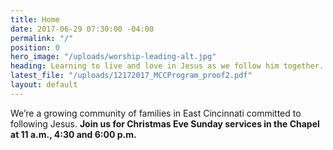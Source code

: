 ```yaml
---
title: Home
date: 2017-06-29 07:30:00 -04:00
permalink: "/"
position: 0
hero_image: "/uploads/worship-leading-alt.jpg"
heading: Learning to live and love in Jesus as we follow him together.
latest_file: "/uploads/12172017_MCCProgram_proof2.pdf"
layout: default
---
```


We’re a growing community of families in East Cincinnati committed to following Jesus. **Join us for Christmas Eve Sunday services in the Chapel at 11 a.m., 4:30 and 6:00 p.m.**